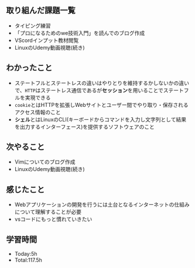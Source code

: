 ## 取り組んだ課題一覧
- タイピング練習
- 「プロになるためのwe技術入門」を読んでのブログ作成
- VScordインプット教材閲覧
- LinuxのUdemy動画視聴(続き)

## わかったこと
 - ステートフルとステートレスの違いはやりとりを維持するかしないかの違いで、`HTTP`はステートレス通信であるが**セッション**を用いることでステートフルを実現できる
 - `cookie`とはHTTPを拡張しWebサイトとユーザー間でやり取り・保存されるアクセス情報のこと
 - **シェル**とはLinuxのCLI(キーボードからコマンドを入力し文字列として結果を出力するインターフェース)を提供するソフトウェアのこと
 
## 次やること
- Vimについてのブログ作成
- LinuxのUdemy動画視聴(続き)

## 感じたこと
- Webアプリケーションの開発を行うには土台となるインターネットの仕組みについて理解することが必要
- vsコードにもっと慣れていきたい

## 学習時間
- Today:5h
- Total:117.5h
